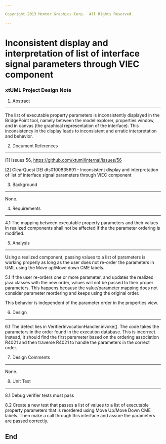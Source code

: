 ```yaml
---

Copyright 2013 Mentor Graphics Corp.  All Rights Reserved.

---
```


# Inconsistent display and interpretation of list of interface signal parameters through VIEC component
### xtUML Project Design Note

1. Abstract
-----------

  The list of executable property  parameters is inconsistently displayed in the 
  BridgePoint tool, namely between the model explorer, properties window, and in 
  canvas (the graphical representation of the interface).  This inconsistency 
  in the display leads to inconsistent and erratic interpretation and behavior.

2. Document References
----------------------
[1] Issues 56, https://github.com/xtuml/internal/issues/56

[2] ClearQuest DEI dts0100835691 - Inconsistent display and interpretation of 
	list of interface signal parameters through VIEC component

3. Background
-------------
None.

4. Requirements
---------------

4.1 The mapping between executable property parameters and their values 
 in realized components shall not be affected if the the parameter ordering 
 is modified.   

5. Analysis
-----------

Using a realized component, passing values to a list of parameters is working
properly as long as the user does not re-order the parameters in UML using 
the Move up/Move down CME labels. 
 
5.1 If the user re-orders one or more parameter, and updates the realized java 
  classes with the new order, values will not be passed to their proper 
  parameters. This happens because the value/parameter mapping does not consider 
  parameter reordering and keeps using the original order.
  
  This behavior is independent of the parameter order in the properties
  view. 



6. Design
---------

6.1 The defect lies in VerifierInvocationHandler.invoke(). The code takes the
  parameters in the order found in the execution database. 
  This is incorrect. Instead, it should find the first parameter based on the 
  ordering association R4021 and then traverse R4021 to handle the parameters in the 
  correct order.

7. Design Comments
------------------

None.

8. Unit Test
------------

8.1 Debug verifier tests must pass

8.2 Create a new test that passes a list of values to a list of executable property
  parameters that is reordered using Move Up/Move Down CME labels.  Then make a call
  through this interface and assure the parameters are passed correctly.
  

End
---

